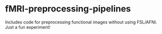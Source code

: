 # fMRI-preprocessing-pipelines
Includes code for preprocessing functional images without using FSL/AFNI. Just a fun experiment!
